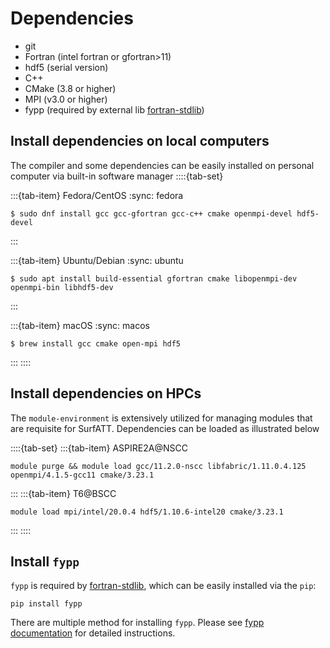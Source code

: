 
# Dependencies

- git
- Fortran (intel fortran or gfortran>11)
- hdf5 (serial version)
- C++
- CMake (3.8 or higher)
- MPI (v3.0 or higher)
- fypp (required by external lib [fortran-stdlib](https://github.com/fortran-lang/stdlib))


## Install dependencies on local computers
The compiler and some dependencies can be easily installed on personal computer via built-in software manager
::::{tab-set}

:::{tab-item} Fedora/CentOS
:sync: fedora

```
$ sudo dnf install gcc gcc-gfortran gcc-c++ cmake openmpi-devel hdf5-devel
```
:::

:::{tab-item} Ubuntu/Debian
:sync: ubuntu

```
$ sudo apt install build-essential gfortran cmake libopenmpi-dev openmpi-bin libhdf5-dev
```
:::

:::{tab-item} macOS
:sync: macos

```
$ brew install gcc cmake open-mpi hdf5
```
:::
::::

## Install dependencies on HPCs

The `module-environment` is extensively utilized for managing modules that are requisite for SurfATT. Dependencies can be loaded as illustrated below

::::{tab-set}
:::{tab-item} ASPIRE2A@NSCC
```
module purge && module load gcc/11.2.0-nscc libfabric/1.11.0.4.125 openmpi/4.1.5-gcc11 cmake/3.23.1
```
:::
:::{tab-item} T6@BSCC
```
module load mpi/intel/20.0.4 hdf5/1.10.6-intel20 cmake/3.23.1 
```
:::
::::

## Install `fypp`

`fypp` is required by [fortran-stdlib](https://github.com/fortran-lang/stdlib), which can be easily installed via the `pip`:

```
pip install fypp
```

There are multiple method for installing `fypp`. Please see [fypp documentation](https://fypp.readthedocs.io/en/stable/fypp.html#installing) for detailed instructions.
